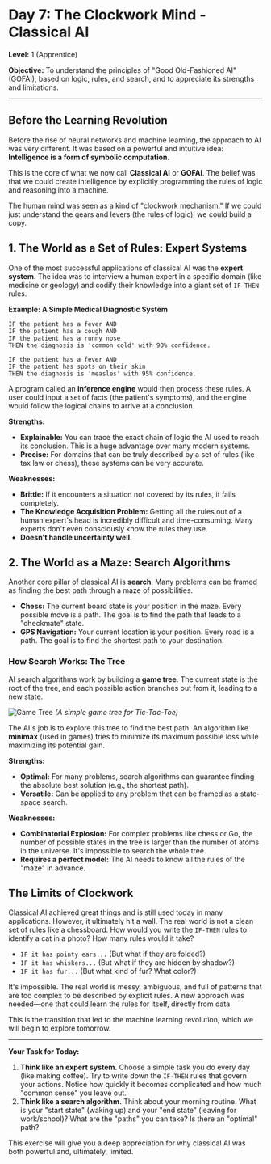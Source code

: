 # Day 7: The Clockwork Mind - Classical AI

**Level:** 1 (Apprentice)

**Objective:** To understand the principles of "Good Old-Fashioned AI" (GOFAI), based on logic, rules, and search, and to appreciate its strengths and limitations.

---

## Before the Learning Revolution

Before the rise of neural networks and machine learning, the approach to AI was very different. It was based on a powerful and intuitive idea: **Intelligence is a form of symbolic computation.**

This is the core of what we now call **Classical AI** or **GOFAI**. The belief was that we could create intelligence by explicitly programming the rules of logic and reasoning into a machine.

The human mind was seen as a kind of "clockwork mechanism." If we could just understand the gears and levers (the rules of logic), we could build a copy.

## 1. The World as a Set of Rules: Expert Systems

One of the most successful applications of classical AI was the **expert system**. The idea was to interview a human expert in a specific domain (like medicine or geology) and codify their knowledge into a giant set of `IF-THEN` rules.

**Example: A Simple Medical Diagnostic System**

```
IF the patient has a fever AND
IF the patient has a cough AND
IF the patient has a runny nose
THEN the diagnosis is 'common cold' with 90% confidence.

IF the patient has a fever AND
IF the patient has spots on their skin
THEN the diagnosis is 'measles' with 95% confidence.
```

A program called an **inference engine** would then process these rules. A user could input a set of facts (the patient's symptoms), and the engine would follow the logical chains to arrive at a conclusion.

**Strengths:**
*   **Explainable:** You can trace the exact chain of logic the AI used to reach its conclusion. This is a huge advantage over many modern systems.
*   **Precise:** For domains that can be truly described by a set of rules (like tax law or chess), these systems can be very accurate.

**Weaknesses:**
*   **Brittle:** If it encounters a situation not covered by its rules, it fails completely.
*   **The Knowledge Acquisition Problem:** Getting all the rules out of a human expert's head is incredibly difficult and time-consuming. Many experts don't even consciously know the rules they use.
*   **Doesn't handle uncertainty well.**

## 2. The World as a Maze: Search Algorithms

Another core pillar of classical AI is **search**. Many problems can be framed as finding the best path through a maze of possibilities.

*   **Chess:** The current board state is your position in the maze. Every possible move is a path. The goal is to find the path that leads to a "checkmate" state.
*   **GPS Navigation:** Your current location is your position. Every road is a path. The goal is to find the shortest path to your destination.

### How Search Works: The Tree

AI search algorithms work by building a **game tree**. The current state is the root of the tree, and each possible action branches out from it, leading to a new state.

![Game Tree](https://upload.wikimedia.org/wikipedia/commons/thumb/e/e3/Tictactoe-tree.svg/1024px-Tictactoe-tree.svg.png)
*(A simple game tree for Tic-Tac-Toe)*

The AI's job is to explore this tree to find the best path. An algorithm like **minimax** (used in games) tries to minimize its maximum possible loss while maximizing its potential gain.

**Strengths:**
*   **Optimal:** For many problems, search algorithms can guarantee finding the absolute best solution (e.g., the shortest path).
*   **Versatile:** Can be applied to any problem that can be framed as a state-space search.

**Weaknesses:**
*   **Combinatorial Explosion:** For complex problems like chess or Go, the number of possible states in the tree is larger than the number of atoms in the universe. It's impossible to search the whole tree.
*   **Requires a perfect model:** The AI needs to know all the rules of the "maze" in advance.

## The Limits of Clockwork

Classical AI achieved great things and is still used today in many applications. However, it ultimately hit a wall. The real world is not a clean set of rules like a chessboard. How would you write the `IF-THEN` rules to identify a cat in a photo? How many rules would it take?

*   `IF it has pointy ears...` (But what if they are folded?)
*   `IF it has whiskers...` (But what if they are hidden by shadow?)
*   `IF it has fur...` (But what kind of fur? What color?)

It's impossible. The real world is messy, ambiguous, and full of patterns that are too complex to be described by explicit rules. A new approach was needed—one that could learn the rules for itself, directly from data.

This is the transition that led to the machine learning revolution, which we will begin to explore tomorrow.

---

**Your Task for Today:**

1.  **Think like an expert system.** Choose a simple task you do every day (like making coffee). Try to write down the `IF-THEN` rules that govern your actions. Notice how quickly it becomes complicated and how much "common sense" you leave out.
2.  **Think like a search algorithm.** Think about your morning routine. What is your "start state" (waking up) and your "end state" (leaving for work/school)? What are the "paths" you can take? Is there an "optimal" path?

This exercise will give you a deep appreciation for why classical AI was both powerful and, ultimately, limited.
